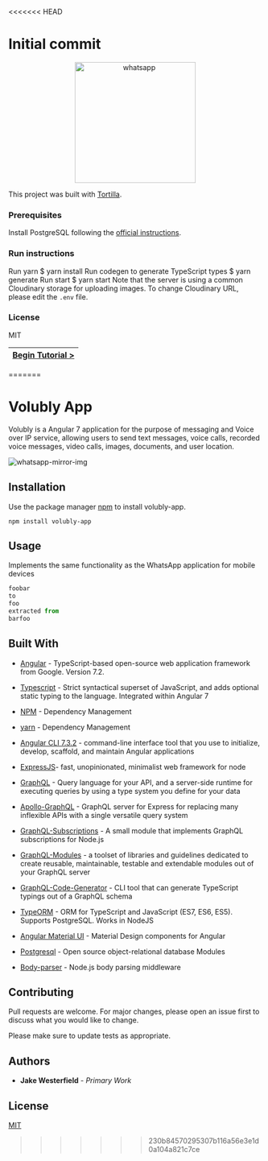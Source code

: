 <<<<<<< HEAD
# Initial commit

[//]: # (head-end)


<a href="https://medium.com/the-guild/react-graphql-typescript-postgresql-whatsapp-de1840c27d21"><p align="center"><img src="https://cdn-images-1.medium.com/max/1040/1*fFUJd7moWtjvMZ5dE-A80g.gif" alt="whatsapp" width="240"></p></a>
This project was built with [Tortilla](https://tortilla.academy).
### Prerequisites
Install PostgreSQL following the [official instructions](https://www.postgresql.org/docs/9.3/tutorial-install.html).
### Run instructions
Run yarn
    $ yarn install
Run codegen to generate TypeScript types
    $ yarn generate
Run start
    $ yarn start
Note that the server is using a common Cloudinary storage for uploading images. To change Cloudinary URL, please edit the `.env` file.
### License
MIT


[//]: # (foot-start)

[{]: <helper> (navStep)

| [Begin Tutorial >](.tortilla/manuals/views/step1.md) |
|----------------------:|

[}]: #
=======
# Volubly App

Volubly is a Angular 7 application for the purpose of messaging and Voice over IP service, allowing users to send text messages, voice calls, recorded voice messages, video calls, images, documents, and user location.

![whatsapp-mirror-img](https://cdn.vox-cdn.com/thumbor/JGRpwGpn1T9VpgeQ-Tu2s7ACihM=/0x0:1600x1000/1200x800/filters:focal(672x372:928x628)/cdn.vox-cdn.com/uploads/chorus_image/image/61917983/395757627359586.0.png)


## Installation

Use the package manager [npm](https://volubly.com/stable/) to install volubly-app.

```npm
npm install volubly-app
```

## Usage

Implements the same functionality as the WhatsApp application for mobile devices

```javascript
foobar
to 
foo
extracted from
barfoo
```

## Built With

* [Angular](https://angular.io/docs) - TypeScript-based open-source web application framework from Google. Version 7.2.

* [Typescript](https://www.typescriptlang.org/docs/handbook/angular.html) - Strict syntactical superset of JavaScript, and adds optional static typing to the language. Integrated within Angular 7

* [NPM](https://docs.npmjs.com/) - Dependency Management
* [yarn](https://docs.npmjs.com/) - Dependency Management
* [Angular CLI 7.3.2](https://angular.io/cli) - command-line interface tool that you use to initialize, develop, scaffold, and maintain Angular applications
* [ExpressJS](https://expressjs.com/en/starter/installing.html/)- fast, unopinionated, minimalist web framework for node
* [GraphQL](https://graphql.org/learn/) - Query language for your API, and a server-side runtime for executing queries by using a type system you define for your data
* [Apollo-GraphQL](https://www.apollographql.com/docs/) - GraphQL server for Express for replacing many inflexible APIs with a single versatile query system

* [GraphQL-Subscriptions](https://www.apollographql.com/docs/react/advanced/subscriptions) - A small module that implements GraphQL subscriptions for Node.js

* [GraphQL-Modules](https://graphql-modules.com/docs/introduction/getting-started) - a toolset of libraries and guidelines dedicated to create reusable, maintainable, testable and extendable modules out of your GraphQL server

* [GraphQL-Code-Generator](https://graphql-code-generator.com/docs/getting-started/) - CLI tool that can generate TypeScript typings out of a GraphQL schema

* [TypeORM](https://github.com/typeorm) - ORM for TypeScript and JavaScript (ES7, ES6, ES5). Supports PostgreSQL. Works in NodeJS

* [Angular Material UI](https://material.angular.io/) - Material Design components for Angular

* [Postgresql](https://www.postgresql.org/docs/) -  Open source object-relational database 
Modules

* [Body-parser](https://github.com/expressjs/body-parser) - Node.js body parsing middleware

## Contributing
Pull requests are welcome. For major changes, please open an issue first to discuss what you would like to change.

Please make sure to update tests as appropriate.

## Authors

* **Jake Westerfield** - *Primary Work*

## License
[MIT](https://choosealicense.com/licenses/mit/)
>>>>>>> 230b84570295307b116a56e3e1d0a104a821c7ce
